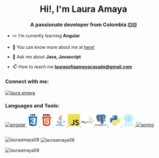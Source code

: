 <h1 align="center">Hi!, I'm Laura Amaya</h1>
<h3 align="center">A passionate developer from Colombia 🇨🇴</h3>

- ✏️ I’m currently learning **Angular**

- 🌟 You can know more about me at <a href="https://portfolio-laura-amaya-9e050.web.app/" >here!</a>

- 💬 Ask me about **Java, Javascript**

- 📫 How to reach me **laurasofiaamayacasado@gmail.com**

<h3 align="left">Connect with me:</h3>
<p align="left">
<a href="https://www.linkedin.com/in/laura-amaya-bb22282b8/" target="blank"><img align="center" src="https://raw.githubusercontent.com/rahuldkjain/github-profile-readme-generator/master/src/images/icons/Social/linked-in-alt.svg" alt="laura amaya" height="30" width="40" /></a>
</p>

<h3 align="left">Languages and Tools:</h3>
<p align="left"> <a href="https://angular.io" target="_blank" rel="noreferrer"> <img src="https://angular.io/assets/images/logos/angular/angular.svg" alt="angular" width="40" height="40"/> </a> <a href="https://www.w3schools.com/css/" target="_blank" rel="noreferrer"> <img src="https://raw.githubusercontent.com/devicons/devicon/master/icons/css3/css3-original-wordmark.svg" alt="css3" width="40" height="40"/> </a> <a href="https://www.w3.org/html/" target="_blank" rel="noreferrer"> <img src="https://raw.githubusercontent.com/devicons/devicon/master/icons/html5/html5-original-wordmark.svg" alt="html5" width="40" height="40"/> </a> <a href="https://www.java.com" target="_blank" rel="noreferrer"> <img src="https://raw.githubusercontent.com/devicons/devicon/master/icons/java/java-original.svg" alt="java" width="40" height="40"/> </a> <a href="https://developer.mozilla.org/en-US/docs/Web/JavaScript" target="_blank" rel="noreferrer"> <img src="https://raw.githubusercontent.com/devicons/devicon/master/icons/javascript/javascript-original.svg" alt="javascript" width="40" height="40"/> </a> <a href="https://www.mysql.com/" target="_blank" rel="noreferrer"> <img src="https://raw.githubusercontent.com/devicons/devicon/master/icons/mysql/mysql-original-wordmark.svg" alt="mysql" width="40" height="40"/> </a> <a href="https://www.postgresql.org" target="_blank" rel="noreferrer"> <img src="https://raw.githubusercontent.com/devicons/devicon/master/icons/postgresql/postgresql-original-wordmark.svg" alt="postgresql" width="40" height="40"/> </a> <a href="https://www.python.org" target="_blank" rel="noreferrer"> <img src="https://raw.githubusercontent.com/devicons/devicon/master/icons/python/python-original.svg" alt="python" width="40" height="40"/> </a> <a href="https://reactjs.org/" target="_blank" rel="noreferrer"> <img src="https://raw.githubusercontent.com/devicons/devicon/master/icons/react/react-original-wordmark.svg" alt="react" width="40" height="40"/> </a> <a href="https://spring.io/" target="_blank" rel="noreferrer"> <img src="https://www.vectorlogo.zone/logos/springio/springio-icon.svg" alt="spring" width="40" height="40"/> </a> <br/> <br/></p>

<p><img align="left" src="https://github-readme-stats.vercel.app/api/top-langs?username=lauraamaya08&show_icons=true&locale=en&layout=compact" alt="lauraamaya08" /></p>

<p>&nbsp;<img align="center" src="https://github-readme-stats.vercel.app/api?username=lauraamaya08&show_icons=true&locale=en" alt="lauraamaya08" /></p>

<p><img align="center" src="https://github-readme-streak-stats.herokuapp.com/?user=lauraamaya08&" alt="lauraamaya08" /></p>
